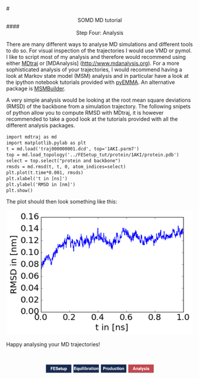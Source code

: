 #<center>SOMD MD tutorial</center>
####<center>Step Four: Analysis </center>

There are many different ways to analyse MD simulations and different tools to do so. For visual inspection of the trajectories I would use VMD or pymol. I like to script most of my analysis and therefore would recommend using either [MDtraj](http://www.mdtraj.org/1.7.2) or [MDAnalysis] (http://www.mdanalysis.org). For a more sophisticated analysis of your trajectories, I would recommend having a look at Markov state model (MSM) analysis and in particular have a look at the ipython notebook tutorials provided with [pyEMMA](http://emma-project.org/latest/). An alternative package is [MSMBuilder](http://www.mdanalysis.org).

A very simple analysis would be looking at the root mean square deviations (RMSD) of the backbone from a simulation trajectory. The following snipets of python allow you to compute RMSD with MDtraj, it is however recommended to take a good look at the tutorials provided with all the different analysis packages. 

```
import mdtraj as md
import matplotlib.pylab as plt
t = md.load('traj000000001.dcd', top='1AKI.parm7')
top = md.load_topology('../FESetup_tut/protein/1AKI/protein.pdb')
select = top.select("protein and backbone")
rmsds = md.rmsd(t, t, 0, atom_indices=select)  
plt.plot(t.time*0.001, rmsds)
plt.xlabel('t in [ns]')
plt.ylabel('RMSD in [nm]')
plt.show()
```

The plot should then look something like this:
<center>
<img src="RMSD.png" alt="RMSD" style="width: 70px;  min-width: 500px;"/>
</center>

Happy analysing your MD trajectories!


&nbsp;
&nbsp;
&nbsp;
<center>
<a href="FESetup.md"><img src="Buttons/FEsetup_b.jpg" alt="Fesetup" style="width: 70px;  min-width: 50px;" /></a> 
<a href="Equib.md"><img src="Buttons/Equib_b.jpg" alt="Equib" style="width: 70px;  min-width: 50px;"/></a> 
<a href="Production.md"><img src="Buttons/Production_b.jpg" alt="Production" style="width: 70px;  min-width: 50px;"/></a> 
<a href="Analysis.md"><img src="Buttons/Analysis_r.jpg" alt="Analysis" style="width: 70px;  min-width: 50px;" /></a>
</center>